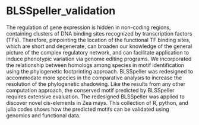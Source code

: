 # BLSSpeller_validation
The regulation of gene expression is hidden in non-coding regions, containing clusters of DNA binding sites recognized by transcription factors (TFs). Therefore, pinpointing the location of the functional TF binding sites, which are short and degenerate, can broaden our knowledge of the general picture of the complex regulatory network, and can facilitate application to induce phenotypic variation via genome editing programs. We incorporated the relationship between homologs among species in motif identification using the phylogenetic footprinting approach. BLSSpeller was redesigned to accommodate more species in the comparative analysis to increase the resolution of the phylogenetic shadowing. Like the results from any other computation approach, the conserved motif predicted by BLSSpeller requires extensive evaluation. The redesigned BLSSpeller was applied to discover novel cis-elements in Zea mays. This collection of R, python, and julia codes shows how the predicted motifs can be validated using genomics and functional data.
